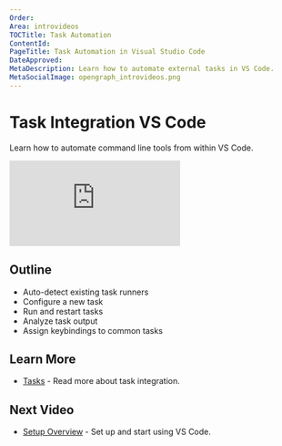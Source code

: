 ```yaml
---
Order:
Area: introvideos
TOCTitle: Task Automation
ContentId: 
PageTitle: Task Automation in Visual Studio Code
DateApproved: 
MetaDescription: Learn how to automate external tasks in VS Code.
MetaSocialImage: opengraph_introvideos.png
---
```


# Task Integration VS Code

Learn how to automate command line tools from within VS Code.

<iframe src="https://www.youtube.com/embed/AKNYgP0yEOY?rel=0&amp;disablekb=0&amp;modestbranding=1&amp;showinfo=0" frameborder="0" allowfullscreen></iframe>

## Outline

* Auto-detect existing task runners
* Configure a new task
* Run and restart tasks
* Analyze task output
* Assign keybindings to common tasks

## Learn More

* [Tasks](/docs/editor/tasks.md) - Read more about task integration. 

## Next Video

* [Setup Overview](/docs/setup/setup-overview.md) - Set up and start using VS Code.